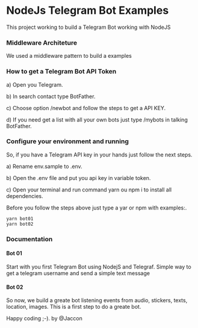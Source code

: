 # NodeJs Telegram Bot Examples
This project working to build a Telegram Bot working with NodeJS

### Middleware Architeture
We used a middleware pattern to build a examples

### How to get a Telegram Bot API Token
a) Open you Telegram.

b) In search contact type BotFather.

c) Choose option /newbot and follow the steps to get a API KEY.

d) If you need get a list with all your own bots just type /mybots in talking BotFather.

### Configure your environment and running
So, if you have a Telegram API key in your hands just follow the next steps.

a) Rename env.sample to .env.

b) Open the .env file and put you api key in variable token.

c) Open your terminal and run command yarn ou npm i to install all dependencies.

Before you follow the steps above just type a yar or npm with examples:.

```
yarn bot01
yarn bot02
```

### Documentation

#### Bot 01
Start with you first Telegram Bot using NodejS and Telegraf.
Simple way to get a telegram username and send a simple text message

#### Bot 02
So now, we build a greate bot listening events from audio, stickers, 
texts, location, images. This is a first step to do a greate bot.




Happy coding ;-).
by @Jaccon